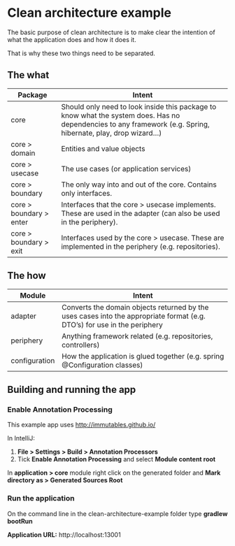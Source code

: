 # Clean architecture example

The basic purpose of clean architecture is to make clear the intention of what the application does and how it does it.

That is why these two things need to be separated.

## The what
| Package     | Intent |
| --------|---------|
| core  | Should only need to look inside this package to know what the system does. Has no dependencies to any framework (e.g. Spring, hibernate, play, drop wizard…) |
| core > domain | Entities and value objects |
| core > usecase | The use cases (or application services) |
| core > boundary | The only way into and out of the core. Contains only interfaces. |
| core > boundary > enter | Interfaces that the core > usecase implements. These are used in the adapter (can also be used in the periphery). |
| core > boundary > exit | Interfaces used by the core > usecase. These are implemented in the periphery (e.g. repositories). |
                    
## The how
| Module     | Intent |
| --------|---------|
| adapter  | Converts the domain objects returned by the uses cases into the appropriate format (e.g. DTO’s) for use in the periphery |
| periphery | Anything framework related (e.g. repositories, controllers) |
| configuration | How the application is glued together (e.g. spring @Configuration classes) |

## Building and running the app

### Enable Annotation Processing
This example app uses http://immutables.github.io/

In IntelliJ: 
  1. **File > Settings > Build > Annotation Processors**
  2. Tick **Enable Annotation Processing** and select **Module content root**
  
  In **application > core** module right click on the generated folder and **Mark directory as > Generated Sources Root**

### Run the application
On the command line in the clean-architecture-example folder type **gradlew bootRun**

**Application URL:** http://localhost:13001